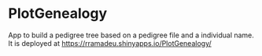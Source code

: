 # PlotGenealogy

App to build a pedigree tree based on a pedigree file and a individual name. It is deployed at https://rramadeu.shinyapps.io/PlotGenealogy/
